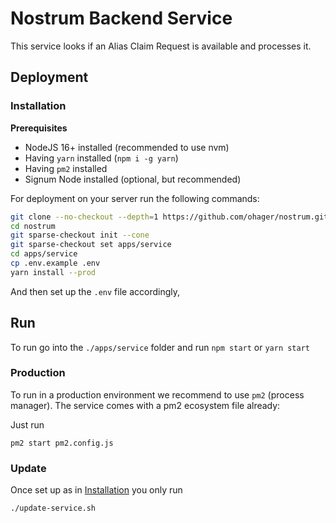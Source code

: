 # Nostrum Backend Service

This service looks if an Alias Claim Request is available and processes it.

## Deployment

### Installation

**Prerequisites**

- NodeJS 16+ installed (recommended to use nvm)
- Having `yarn` installed (`npm i -g yarn`)
- Having `pm2` installed
- Signum Node installed (optional, but recommended)

For deployment on your server run the following commands:

```bash
git clone --no-checkout --depth=1 https://github.com/ohager/nostrum.git
cd nostrum
git sparse-checkout init --cone
git sparse-checkout set apps/service
cd apps/service
cp .env.example .env
yarn install --prod
```

And then set up the `.env` file accordingly,

## Run

To run go into the `./apps/service` folder and run `npm start` or `yarn start`

### Production

To run in a production environment we recommend to use `pm2` (process manager).
The service comes with a pm2 ecosystem file already:

Just run

```
pm2 start pm2.config.js
```

### Update

Once set up as in [Installation](#installation) you only run

```
./update-service.sh
```

